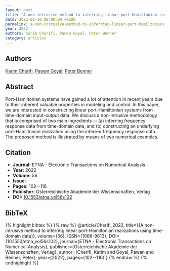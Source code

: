 ```yaml
---
layout: post
title: "A non-intrusive method to inferring linear port-Hamiltonian realizations using time-domain data"
date: 2022-01-10 00:00:00 +0100
permalink: a-non-intrusive-method-to-inferring-linear-port-hamiltonian-realizations-using-time-domain-data
year: 2022
authors: Karim Cherifi, Pawan Goyal, Peter Benner
category: articles
---
```

 
## Authors
[Karim Cherifi](authors/karim_cherifi), [Pawan Goyal](authors/pawan_goyal), [Peter Benner](authors/peter_benner)
 
## Abstract
Port-Hamiltonian systems have gained a lot of attention in recent years due to their inherent valuable properties in modeling and control. In this paper, we are interested in constructing linear port-Hamiltonian systems from time-domain input-output data. We discuss a non-intrusive methodology that is comprised of two main ingredients -- (a) inferring frequency response data from time-domain data, and (b) constructing an underlying port-Hamiltonian realization using the inferred frequency response data. The proposed method is illustrated by means of two numerical examples.
 
## Citation
- **Journal:** ETNA - Electronic Transactions on Numerical Analysis
- **Year:** 2022
- **Volume:** 56
- **Issue:** 
- **Pages:** 102--116
- **Publisher:** Osterreichische Akademie der Wissenschaften, Verlag
- **DOI:** [10.1553/etna_vol56s102](https://doi.org/10.1553/etna_vol56s102)
 
## BibTeX
{% highlight bibtex %}
{% raw %}
@article{Cherifi_2022,
  title={{A non-intrusive method to inferring linear port-Hamiltonian realizations using time-domain data}},
  volume={56},
  ISSN={1068-9613},
  DOI={10.1553/etna_vol56s102},
  journal={ETNA - Electronic Transactions on Numerical Analysis},
  publisher={Osterreichische Akademie der Wissenschaften, Verlag},
  author={Cherifi, Karim and Goyal, Pawan and Benner, Peter},
  year={2022},
  pages={102--116}
}
{% endraw %}
{% endhighlight %}
 
